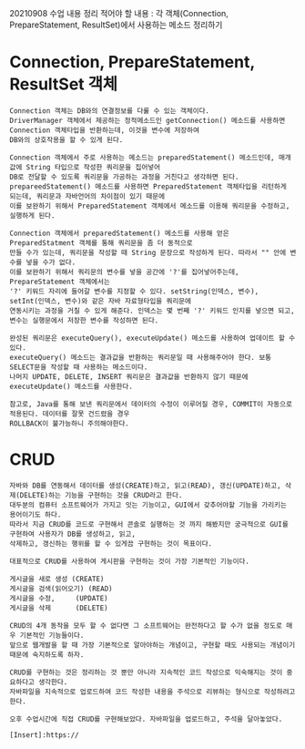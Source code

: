 
20210908 수업 내용 정리
적어야 할 내용 : 각 객체(Connection, PrepareStatement, ResultSet)에서 사용하는 메소드 정리하기

# Connection, PrepareStatement, ResultSet 객체

    Connection 객체는 DB와의 연결정보를 다룰 수 있는 객체이다.
    DriverManager 객체에서 제공하는 정적메소드인 getConnection() 메소드를 사용하면 Connection 객체타입을 반환하는데, 이것을 변수에 저장하여
    DB와의 상호작용을 할 수 있게 된다.

    Connection 객체에서 주로 사용하는 메소드는 preparedStatement() 메소드인데, 매개값에 String 타입으로 작성한 쿼리문을 집어넣어
    DB로 전달할 수 있도록 쿼리문을 가공하는 과정을 거친다고 생각하면 된다.
    prepareedStatement() 메소드를 사용하면 PreparedStatement 객체타입을 리턴하게 되는데, 쿼리문과 자바언어의 차이점이 있기 때문에
    이를 보완하기 위해서 PreparedStatement 객체에서 메소드를 이용해 쿼리문을 수정하고, 실행하게 된다.

    Connection 객체에서 preparedStatement() 메소드를 사용해 얻은 PreparedStatment 객체를 통해 쿼리문을 좀 더 동적으로
    만들 수가 있는데, 쿼리문을 작성할 때 String 문장으로 작성하게 된다. 따라서 "" 안에 변수를 넣을 수가 없다.
    이를 보완하기 위해서 쿼리문의 변수를 넣을 공간에 '?'를 집어넣어주는데, PrepareStatement 객체에서는
    '?' 키워드 자리에 들어갈 변수를 지정할 수 있다. setString(인덱스, 변수), setInt(인덱스, 변수)와 같은 자바 자료형타입을 쿼리문에
    연동시키는 과정을 거칠 수 있게 해준다. 인덱스는 몇 번째 '?' 키워드 인지를 넣으면 되고, 변수는 실행문에서 저장한 변수를 작성하면 된다.

    완성된 쿼리문은 executeQuery(), executeUpdate() 메소드를 사용하여 업데이트 할 수 있다.
    executeQuery() 메소드는 결과값을 반환하는 쿼리문일 때 사용해주어야 한다. 보통 SELECT문을 작성할 때 사용하는 메소드이다.
    나머지 UPDATE, DELETE, INSERT 쿼리문은 결과값을 반환하지 않기 때문에 executeUpdate() 메소드를 사용한다.

    참고로, Java를 통해 보낸 쿼리문에서 데이터의 수정이 이루어질 경우, COMMIT이 자동으로 적용된다. 데이터를 잘못 건드렸을 경우
    ROLLBACK이 불가능하니 주의해야한다.


# CRUD

    자바와 DB를 연동해서 데이터를 생성(CREATE)하고, 읽고(READ), 갱신(UPDATE)하고, 삭제(DELETE)하는 기능을 구현하는 것을 CRUD라고 한다.
    대두분의 컴퓨터 소프트웨어가 가지고 잇는 기능이고, GUI에서 갖추어야할 기능을 가리키는 용어이기도 하다.
    따라서 지금 CRUD를 코드로 구현해서 콘솔로 실행하는 것 까지 해봤지만 궁극적으로 GUI를 구현하여 사용자가 DB를 생성하고, 읽고,
    삭제하고, 갱신하는 행위를 할 수 있게끔 구현하는 것이 목표이다.

    대표적으로 CRUD를 사용하여 게시판을 구현하는 것이 가장 기본적인 기능이다.
    
    게시글을 새로 생성 (CREATE)
    게시글을 검색(읽어오기) (READ)
    게시글을 수정,     (UPDATE)
    게시글을 삭제      (DELETE)

    CRUD의 4개 동작을 모두 할 수 없다면 그 소프트웨어는 완전하다고 할 수가 없을 정도로 매우 기본적인 기능들이다.
    앞으로 웹개발을 할 때 가장 기본적으로 알아야하는 개념이고, 구현할 때도 사용되는 개념이기 때문에 숙지하도록 하자.

    CRUD를 구현하는 것은 정리하는 것 뿐만 아니라 지속적인 코드 작성으로 익숙해지는 것이 중요하다고 생각한다.
    자바파일을 지속적으로 업로드하여 코드 작성한 내용을 주석으로 리뷰하는 형식으로 작성하려고 한다.
    
    오후 수업시간에 직접 CRUD를 구현해보았다. 자바파일을 업로드하고, 주석을 달아놓았다.

    [Insert]:https://












